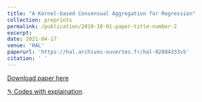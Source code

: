 ```yaml
---
title: "A Kernel-based Consensual Aggregation for Regression"
collection: preprints
permalink: /publication/2010-10-01-paper-title-number-2
excerpt: 
date: 2021-04-17
venue: 'HAL'
paperurl: 'https://hal.archives-ouvertes.fr/hal-02884333v5'
citation: ' '
---
```


[Download paper here](https://hal.archives-ouvertes.fr/hal-02884333v5)

[&#9998; Codes with explaination](/files/KernelAggReg/KernelAggReg.html).
